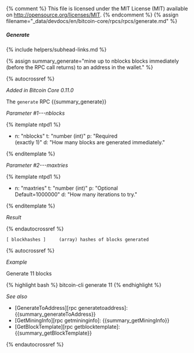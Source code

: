 {% comment %}
This file is licensed under the MIT License (MIT) available on
http://opensource.org/licenses/MIT.
{% endcomment %}
{% assign filename="_data/devdocs/en/bitcoin-core/rpcs/rpcs/generate.md" %}

##### Generate
{% include helpers/subhead-links.md %}

{% assign summary_generate="mine up to nblocks blocks immediately (before the RPC call returns) to an address in the wallet." %}

{% autocrossref %}

*Added in Bitcoin Core 0.11.0*

The `generate` RPC {{summary_generate}}

*Parameter #1---nblocks*

{% itemplate ntpd1 %}
- n: "nblocks"
  t: "number (int)"
  p: "Required<br>(exactly 1)"
  d: "How many blocks are generated immediately."

{% enditemplate %}

*Parameter #2---maxtries*

{% itemplate ntpd1 %}
- n: "maxtries"
  t: "number (int)"
  p: "Optional<br>Default=1000000"
  d: "How many iterations to try."

{% enditemplate %}

*Result*

{% endautocrossref %}

    [ blockhashes ]     (array) hashes of blocks generated

{% autocrossref %}

*Example*

Generate 11 blocks

{% highlight bash %}
bitcoin-cli generate 11
{% endhighlight %}

*See also*

* [GenerateToAddress][rpc generatetoaddress]: {{summary_generateToAddress}}
* [GetMiningInfo][rpc getmininginfo]: {{summary_getMiningInfo}}
* [GetBlockTemplate][rpc getblocktemplate]: {{summary_getBlockTemplate}}

{% endautocrossref %}
